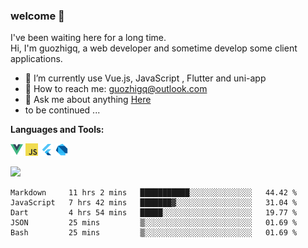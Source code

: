 
### welcome  🎉

I've been waiting here for a long time.
</br>
Hi, I'm guozhigq, a web developer and sometime develop some client applications.

- 🔨 I’m currently use Vue.js, JavaScript , Flutter and uni-app
- 📮 How to reach me: guozhigq@outlook.com
- 💬 Ask me about anything [Here](https://github.com/guozhigq/guozhigq/issues)
- to be continued ...


**Languages and Tools:**  

<code><img height="20" src="https://raw.githubusercontent.com/github/explore/80688e429a7d4ef2fca1e82350fe8e3517d3494d/topics/vue/vue.png"></code>
<code><img height="20" src="https://raw.githubusercontent.com/github/explore/80688e429a7d4ef2fca1e82350fe8e3517d3494d/topics/javascript/javascript.png"></code>
<code><img height="20" src="https://raw.githubusercontent.com/github/explore/80688e429a7d4ef2fca1e82350fe8e3517d3494d/topics/flutter/flutter.png"></code>
<code><img height="20" src="https://raw.githubusercontent.com/github/explore/80688e429a7d4ef2fca1e82350fe8e3517d3494d/topics/dart/dart.png"></code>
<!-- <code><img height="20" src="https://raw.githubusercontent.com/github/explore/80688e429a7d4ef2fca1e82350fe8e3517d3494d/topics/typescript/typescript.png"></code> -->
<!-- <code><img height="20" src="https://raw.githubusercontent.com/github/explore/80688e429a7d4ef2fca1e82350fe8e3517d3494d/topics/nodejs/nodejs.png"></code> -->



![](https://github-readme-stats.vercel.app/api?username=guozhigq&show_icons=true)
<!--START_SECTION:waka-->

```text
Markdown     11 hrs 2 mins   ███████████░░░░░░░░░░░░░░   44.42 %
JavaScript   7 hrs 42 mins   ███████▓░░░░░░░░░░░░░░░░░   31.04 %
Dart         4 hrs 54 mins   █████░░░░░░░░░░░░░░░░░░░░   19.77 %
JSON         25 mins         ▒░░░░░░░░░░░░░░░░░░░░░░░░   01.69 %
Bash         25 mins         ▒░░░░░░░░░░░░░░░░░░░░░░░░   01.69 %
```

<!--END_SECTION:waka-->
